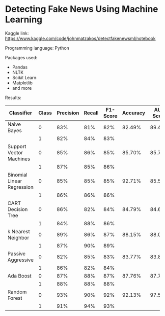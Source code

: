 # Detecting Fake News Using Machine Learning

Kaggle link: https://www.kaggle.com/code/johnmatzakos/detectfakenewsml/notebook

Programming language: Python

Packages used:
- Pandas
- NLTK
- Scikit Learn
- Matplotlib
- and more

Results:

| Classifier                   | 	Class | Precision | Recall | F1-Score | Accuracy | AUC Score |
|-------------------------------------|----------------|--------------------|-----------------|-------------------|-------------------|--------------------|
| Naive Bayes                | 0              | 83\%               | 81\%            | 82\%              | 82.49\%           | 89.48\%            |
|                                     | 1              | 82\%               | 84\%            | 83\%              |                   |                    |
| Support Vector Machines    | 0              | 85\%               | 86\%            | 85\%              | 85.70\%           | 85.71\%            |
|                                     | 1              | 87\%               | 85\%            | 86\%              |                   |                    |
| Binomial Linear Regression | 0              | 85\%               | 85\%            | 85\%              | 92.71\%           | 85.59\%            |
|                                     | 1              | 86\%               | 86\%            | 86\%              |                   |                    |
| CART Decision Tree        | 0              | 86\%               | 82\%            | 84\%              | 84.79\%           | 84.67\%            |
|                                     | 1              | 84\%               | 88\%            | 86\%              |                   |                    |
| k Nearest Neighbor         | 0              | 89\%               | 86\%            | 87\%              | 88.15\%           | 88.06\%            |
|                                     | 1              | 87\%               | 90\%            | 89\%              |                   |                    |
| Passive Aggressive         | 0              | 82\%               | 85\%            | 83\%              | 83.77\%           | 83.82\%            |
|                                     | 1              | 86\%               | 82\%            | 84\%              |                   |                    |
| Ada Boost                  | 0              | 87\%               | 88\%            | 87\%              | 87.76\%           | 87.75\%            |
|                                     | 1              | 88\%               | 88\%            | 88\%              |                   |                    |
| Random Forest              | 0              | 93\%               | 90\%            | 92\%              | 92.13\%           | 97.59\%            |
|                                     | 1              | 91\%               | 94\%            | 93\%              |                   |                    |


